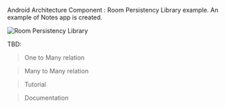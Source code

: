 Android Architecture Component : Room Persistency Library example. An example of Notes app is created.

![Room Persistency Library](https://www.androidhive.info/wp-content/uploads/2018/06/android-architecture-components-room-database.png)

TBD:

> One to Many relation

> Many to Many relation

> Tutorial

> Documentation